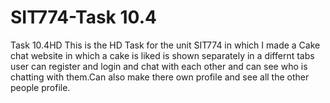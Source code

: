 # SIT774-Task 10.4
Task 10.4HD
This is the HD Task for the unit SIT774 in which I made a Cake chat website in which a cake is liked is shown separately in a differnt tabs user can register and login and chat with each other and can see who is chatting with them.Can also make there own profile and see all the other people profile. 
